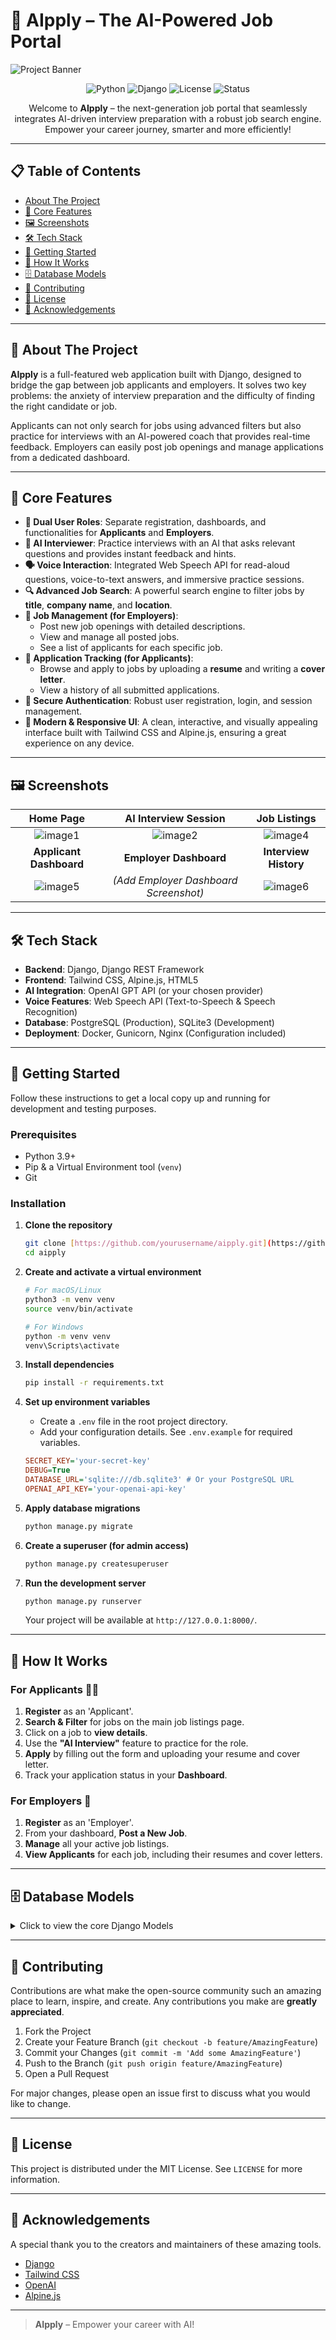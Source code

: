 # 🚀 AIpply – The AI-Powered Job Portal

![Project Banner](https://user-images.githubusercontent.com/73512833/212261623-3b41399a-e8f0-4c31-897b-9524e782803b.png)
<p align="center">
  <img alt="Python" src="https://img.shields.io/badge/python-3.9+-blue.svg">
  <img alt="Django" src="https://img.shields.io/badge/django-4.x-green.svg">
  <img alt="License" src="https://img.shields.io/badge/License-MIT-yellow.svg">
  <img alt="Status" src="https://img.shields.io/badge/status-active-brightgreen">
</p>

<p align="center">
  Welcome to <b>AIpply</b> – the next-generation job portal that seamlessly integrates AI-driven interview preparation with a robust job search engine. Empower your career journey, smarter and more efficiently!
</p>

---

## 📋 Table of Contents

- [About The Project](#-about-the-project)
- [🌟 Core Features](#-core-features)
- [🖼️ Screenshots](#-screenshots)
- [🛠️ Tech Stack](#-tech-stack)
- [🚦 Getting Started](#-getting-started)
- [📝 How It Works](#-how-it-works)
- [🗄️ Database Models](#-database-models)
- [🤝 Contributing](#-contributing)
- [📄 License](#-license)
- [🙌 Acknowledgements](#-acknowledgements)

---

## 🎯 About The Project

**AIpply** is a full-featured web application built with Django, designed to bridge the gap between job applicants and employers. It solves two key problems: the anxiety of interview preparation and the difficulty of finding the right candidate or job.

Applicants can not only search for jobs using advanced filters but also practice for interviews with an AI-powered coach that provides real-time feedback. Employers can easily post job openings and manage applications from a dedicated dashboard.

---

## 🌟 Core Features

- **👥 Dual User Roles**: Separate registration, dashboards, and functionalities for **Applicants** and **Employers**.
- **🤖 AI Interviewer**: Practice interviews with an AI that asks relevant questions and provides instant feedback and hints.
- **🗣️ Voice Interaction**: Integrated Web Speech API for read-aloud questions, voice-to-text answers, and immersive practice sessions.
- **🔍 Advanced Job Search**: A powerful search engine to filter jobs by **title**, **company name**, and **location**.
- **💼 Job Management (for Employers)**:
  - Post new job openings with detailed descriptions.
  - View and manage all posted jobs.
  - See a list of applicants for each specific job.
- **📄 Application Tracking (for Applicants)**:
  - Browse and apply to jobs by uploading a **resume** and writing a **cover letter**.
  - View a history of all submitted applications.
- **🔐 Secure Authentication**: Robust user registration, login, and session management.
- **📱 Modern & Responsive UI**: A clean, interactive, and visually appealing interface built with Tailwind CSS and Alpine.js, ensuring a great experience on any device.

---

## 🖼️ Screenshots

| Home Page | AI Interview Session | Job Listings |
| :---: | :---: | :---: |
| ![image1](image1) | ![image2](image2) | ![image4](image4) |
| **Applicant Dashboard** | **Employer Dashboard** | **Interview History** |
| ![image5](image5) | *(Add Employer Dashboard Screenshot)* | ![image6](image6) |

---

## 🛠️ Tech Stack

- **Backend**: Django, Django REST Framework
- **Frontend**: Tailwind CSS, Alpine.js, HTML5
- **AI Integration**: OpenAI GPT API (or your chosen provider)
- **Voice Features**: Web Speech API (Text-to-Speech & Speech Recognition)
- **Database**: PostgreSQL (Production), SQLite3 (Development)
- **Deployment**: Docker, Gunicorn, Nginx (Configuration included)

---

## 🚦 Getting Started

Follow these instructions to get a local copy up and running for development and testing purposes.

### Prerequisites

- Python 3.9+
- Pip & a Virtual Environment tool (`venv`)
- Git

### Installation

1.  **Clone the repository**
    ```bash
    git clone [https://github.com/yourusername/aipply.git](https://github.com/yourusername/aipply.git)
    cd aipply
    ```

2.  **Create and activate a virtual environment**
    ```bash
    # For macOS/Linux
    python3 -m venv venv
    source venv/bin/activate

    # For Windows
    python -m venv venv
    venv\Scripts\activate
    ```

3.  **Install dependencies**
    ```bash
    pip install -r requirements.txt
    ```

4.  **Set up environment variables**
    - Create a `.env` file in the root project directory.
    - Add your configuration details. See `.env.example` for required variables.
    ```ini
    SECRET_KEY='your-secret-key'
    DEBUG=True
    DATABASE_URL='sqlite:///db.sqlite3' # Or your PostgreSQL URL
    OPENAI_API_KEY='your-openai-api-key'
    ```

5.  **Apply database migrations**
    ```bash
    python manage.py migrate
    ```

6.  **Create a superuser (for admin access)**
    ```bash
    python manage.py createsuperuser
    ```

7.  **Run the development server**
    ```bash
    python manage.py runserver
    ```
    Your project will be available at `http://127.0.0.1:8000/`.

---

## 📝 How It Works

### For Applicants 🧑‍💻
1.  **Register** as an 'Applicant'.
2.  **Search & Filter** for jobs on the main job listings page.
3.  Click on a job to **view details**.
4.  Use the **"AI Interview"** feature to practice for the role.
5.  **Apply** by filling out the form and uploading your resume and cover letter.
6.  Track your application status in your **Dashboard**.

### For Employers 🏢
1.  **Register** as an 'Employer'.
2.  From your dashboard, **Post a New Job**.
3.  **Manage** all your active job listings.
4.  **View Applicants** for each job, including their resumes and cover letters.

---

## 🗄️ Database Models

<details>
<summary>Click to view the core Django Models</summary>

### `Job` Model
Stores all the information related to a job posting.

| Field | Type | Description |
| :--- | :--- | :--- |
| `title` | CharField | The title of the job (e.g., "Software Engineer"). |
| `company_name` | CharField | The name of the company hiring. |
| `location` | CharField | The physical location for the job. |
| `description` | TextField | A detailed description of the role and responsibilities. |
| `posted_by` | ForeignKey | A link to the `Employer` (User) who posted the job. |
| `created_at` | DateTimeField | Timestamp when the job was posted. |

### `Application` Model
Stores a record of each application submitted by a user.

| Field | Type | Description |
| :--- | :--- | :--- |
| `job` | ForeignKey | A link to the `Job` being applied for. |
| `applicant` | ForeignKey | A link to the `Applicant` (User) who applied. |
| `resume` | FileField | The uploaded resume file. |
| `cover_letter`| TextField | The text of the applicant's cover letter. |
| `applied_at` | DateTimeField | Timestamp when the application was submitted. |

</details>

---

## 🤝 Contributing

Contributions are what make the open-source community such an amazing place to learn, inspire, and create. Any contributions you make are **greatly appreciated**.

1.  Fork the Project
2.  Create your Feature Branch (`git checkout -b feature/AmazingFeature`)
3.  Commit your Changes (`git commit -m 'Add some AmazingFeature'`)
4.  Push to the Branch (`git push origin feature/AmazingFeature`)
5.  Open a Pull Request

For major changes, please open an issue first to discuss what you would like to change.

---

## 📄 License

This project is distributed under the MIT License. See `LICENSE` for more information.

---

## 🙌 Acknowledgements

A special thank you to the creators and maintainers of these amazing tools.

- [Django](https://www.djangoproject.com/)
- [Tailwind CSS](https://tailwindcss.com/)
- [OpenAI](https://openai.com/)
- [Alpine.js](https://alpinejs.dev/)

---

> **AIpply** – Empower your career with AI!
